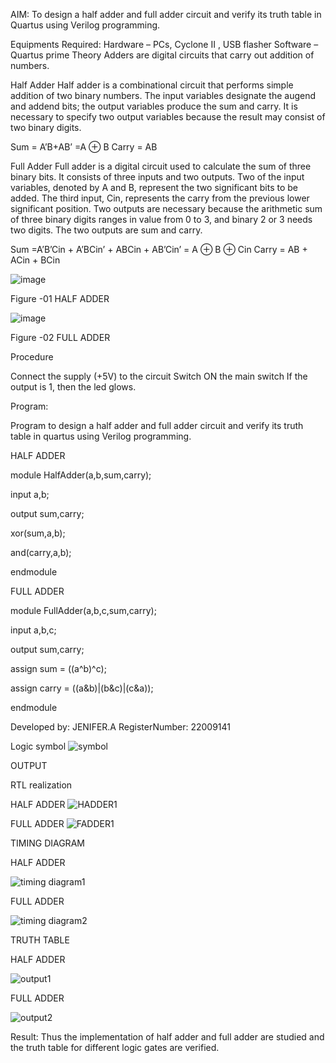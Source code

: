  AIM:
To design a half adder and full adder circuit and verify its truth table in Quartus using Verilog programming.

 Equipments Required:
Hardware – PCs, Cyclone II , USB flasher
Software – Quartus prime
Theory
Adders are digital circuits that carry out addition of numbers.

 Half Adder
Half adder is a combinational circuit that performs simple addition of two binary numbers. The input variables designate the augend and addend bits; the output variables produce the sum and carry. It is necessary to specify two output variables because the result may consist of two binary digits.

Sum = A’B+AB’ =A ⊕ B Carry = AB

 Full Adder
Full adder is a digital circuit used to calculate the sum of three binary bits. It consists of three inputs and two outputs. Two of the input variables, denoted by A and B, represent the two significant bits to be added. The third input, Cin, represents the carry from the previous lower significant position. Two outputs are necessary because the arithmetic sum of three binary digits ranges in value from 0 to 3, and binary 2 or 3 needs two digits. The two outputs are sum and carry.

Sum =A’B’Cin + A’BCin’ + ABCin + AB’Cin’ = A ⊕ B ⊕ Cin Carry = AB + ACin + BCin

 ![image](https://user-images.githubusercontent.com/36288975/163552156-a13e5a56-c638-4110-97d9-8896907c8d25.png)

 Figure -01 HALF ADDER 


![image](https://user-images.githubusercontent.com/36288975/163552057-b3547877-6d07-45b4-b7e0-bcfebfad9e1d.png)

 Figure -02 FULL ADDER 

 Procedure

Connect the supply (+5V) to the circuit
Switch ON the main switch
If the output is 1, then the led glows.

Program:

Program to design a half adder and full adder circuit and verify its truth table in quartus using Verilog programming.

HALF ADDER  

module HalfAdder(a,b,sum,carry);

input a,b;

output sum,carry;

xor(sum,a,b);

and(carry,a,b);

endmodule  

FULL ADDER  

module FullAdder(a,b,c,sum,carry);

input a,b,c;

output sum,carry;

assign sum = ((a^b)^c);

assign carry = ((a&b)|(b&c)|(c&a));

endmodule  

Developed by: JENIFER.A
RegisterNumber:  22009141

Logic symbol 
![symbol](https://user-images.githubusercontent.com/121572543/211146821-10aed368-5c07-4094-8dfa-7d06b59bd37d.png)

OUTPUT

RTL realization

HALF ADDER
![HADDER1](https://user-images.githubusercontent.com/121572543/211146867-be4d78aa-5dfd-4f3a-946b-d1331cf5679a.png)

FULL ADDER
![FADDER1](https://user-images.githubusercontent.com/121572543/211146895-b2d75cd6-a317-408e-aed8-4239c4365a5f.png)


 TIMING DIAGRAM
 
 HALF ADDER
 
 ![timing diagram1](https://user-images.githubusercontent.com/121572543/211146972-57ad99f7-0336-4f7a-bd53-4fc571ed88f8.png)

FULL ADDER

![timing diagram2](https://user-images.githubusercontent.com/121572543/211146988-6d73dfe9-f826-4f8b-992e-f23c5e256aff.png)



TRUTH TABLE 

HALF ADDER

![output1](https://user-images.githubusercontent.com/121572543/211147000-a3d05df0-a93a-410c-8470-55134e362aa9.png)

FULL ADDER

![output2](https://user-images.githubusercontent.com/121572543/211147009-9904b8c3-5ff5-4845-a54d-fe1a2480c1cc.png)


Result:
Thus the implementation of half adder and full adder are studied and the truth table for different logic gates are verified.
